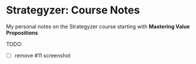 # Strategyzer: Course Notes

My personal notes on the Strategyzer course starting with **Mastering Value Propositions**

TODO:
- [ ] remove #11 screenshot
